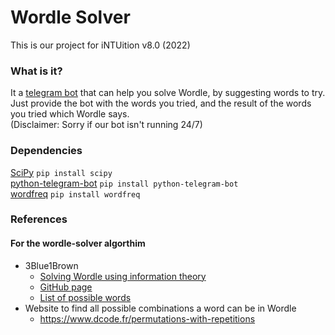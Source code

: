# Wordle Solver
This is our project for iNTUition v8.0 (2022)

### What is it?
It a [telegram bot](https://t.me/WdSolver_bot) that can help you solve Wordle, by suggesting words to try. Just provide the bot with the words you tried, and the result of the words you tried which Wordle says.\
(Disclaimer: Sorry if our bot isn't running 24/7)


### Dependencies
[SciPy](https://pypi.org/project/scipy/) `pip install scipy`\
[python-telegram-bot](https://pypi.org/project/python-telegram-bot/) `pip install python-telegram-bot` \
[wordfreq](https://pypi.org/project/wordfreq/) `pip install wordfreq`


### References
#### For the wordle-solver algorthim
  - 3Blue1Brown
    - [Solving Wordle using information theory](https://www.youtube.com/watch?v=v68zYyaEmEA&t=720s)
    - [GitHub page](https://github.com/3b1b/videos/tree/master/_2022/wordle)
    - [List of possible words](https://github.com/3b1b/videos/blob/master/_2022/wordle/data/allowed_words.txt)
  - Website to find all possible combinations a word can be in Wordle
    - https://www.dcode.fr/permutations-with-repetitions

